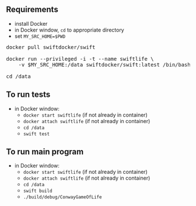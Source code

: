 
## Requirements

* install Docker
* in Docker window, `cd` to appropriate directory
* set `MY_SRC_HOME=$PWD`

<pre>
docker pull swiftdocker/swift

docker run --privileged -i -t --name swiftlife \
    -v $MY_SRC_HOME:/data swiftdocker/swift:latest /bin/bash

cd /data
</pre>

## To run tests

* in Docker window:
    * `docker start swiftlife` (if not already in container)
    * `docker attach swiftlife` (if not already in container)
    * `cd /data`
    * `swift test`

## To run main program

* in Docker window:
    * `docker start swiftlife` (if not already in container)
    * `docker attach swiftlife` (if not already in container)
    * `cd /data`
    * `swift build`
    * `./build/debug/ConwayGameOfLife`
